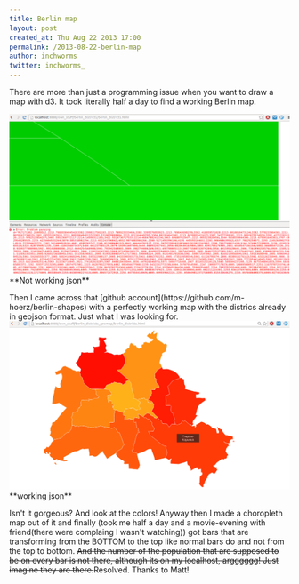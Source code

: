 ```yaml
---
title: Berlin map
layout: post
created_at: Thu Aug 22 2013 17:00
permalink: /2013-08-22-berlin-map
author: inchworms
twitter: inchworms_
---
```


There are more than just a programming issue when you want to draw a map with d3. It took literally half a day to find a working Berlin map. 

<img src="/images/not_working_json.png" alt="berlin" style="width: 600px;"/>
**Not working json**
<p></p>
Then I came across that [github account](https://github.com/m-hoerz/berlin-shapes) with a perfectly working map with the districs already in geojson format. Just what I was looking for.

<img src="/images/working_json.png" alt="berlin" style="width: 600px;"/>
**working json**

Isn't it gorgeous? And look at the colors!
Anyway then I made a choropleth map out of it and finally (took me half a day and a movie-evening with friend(there were complaing I wasn't watching)) got bars that are transforming from the BOTTOM to the top like normal bars do and not from the top to bottom. <s>And the number of the population that are supposed to be on every bar is not there, although its on my localhost, argggggg! Just imagine they are there.</s>Resolved. Thanks to Matt!

<div id="geo_mapping_berlin" style="height: 650px;" ></div>

<script type="text/javascript">
(function() {
      var w = 800;
      var h = 650;

        //Create SVG element
      var svg = d3.select("#geo_mapping_berlin")
            .append("svg")
            .attr("width", w)
            .attr("height", h);

      var color = d3.scale.quantize()
                .range(["rgb(255,247,188)","rgb(254,227,145)","rgb(254,196,79)","rgb(254,153,41)","rgb(236,112,20)","rgb(204,76,2)","rgb(153,52,4)","rgb(102,37,6)"]);

      d3.csv("/data/berlin_population.csv", function(data) {

        var yScale = d3.scale.linear()
          .domain([d3.min(data, function(d) { return d.population; }), d3.max(data, function(d) { return d.population; }) ])
          .range([20, h/3.5]);
          // console.log(yScale(2))

        //Set input domain for color scale
        color.domain([
          d3.min(data, function(d) { return d.population; }), 
          d3.max(data, function(d) { return d.population; })
        ]);

        d3.json("/data/berlin.json", function(json) {
          //Merge the ag. data and GeoJSON
          //Loop through once for each ag. data value
          for (var i = 0; i < data.length; i++) {

            //Grab state name
            var dataDistrict = data[i].district;

            //Grab data value, and convert from string to float
            var dataPopulation = parseFloat(data[i].population);
            var dataLat = parseFloat(data[i].lat);
            var dataLon = parseFloat(data[i].lon);
        
            //Find the corresponding state inside the GeoJSON
            for (var j = 0; j < json.features.length; j++) {
              var jsonDistrict = json.features[j].properties.Name;
              if (dataDistrict == jsonDistrict) {
                //Copy the data Population into the JSON
                json.features[j].properties.population = dataPopulation;
                json.features[j].properties.lat = dataLat;
                json.features[j].properties.lon = dataLon;

                //Stop looking through the JSON
                break;
                }
              }
            }

          var center = d3.geo.centroid(json);
          
          //Tooltip div added
          var div_tooltip = d3.select("body").append("div")
            .attr("class", "tooltip")
            .style("opacity", 0);

          //Define map projection
          var projection = d3.geo.mercator()
                .center(center)
                .scale([350000])
                .translate([w/2, h/2]);

          //Define path generator
          var path = d3.geo.path()
                   .projection(projection);

          svg.selectAll("path")
            .data(json.features)
            .enter()
            .append("path")
            .attr("d", path)
            .style("stroke", 'white')
            .style("stroke-width", 2)
            .style("fill", function(d) {
              //Get data value
              var population = d.properties.population;
              
              if (population) {
                //If value exists…
                return color(population);
              } else {
                //If value is undefined…
                return "#ccc";
              }
            })
            .on("mouseover", function(d) {
              d3.select(this).style("stroke", "white").style("stroke-width", 5)
              div_tooltip
                .transition()
                .duration(200)
                .style("opacity", .9);
              div_tooltip
                .html("<b>" + d.properties.Name + "</b></br> Population:" + d.properties.population)
                .style("left", (d3.event.pageX) + "px")
                .style("top", (d3.event.pageY - 28) + "px");
              number
                .text(d.properties.population)
                .attr("x", function() {
                  return (projection([d.properties.lon, d.properties.lat])[0]) + "px";
                  })
                .attr("y", function() {
                  return (projection([d.properties.lon, d.properties.lat])[1]) + "px";
                  })
              number
                .transition()
                .duration(600)
                .attr("x", function() {
                  return (projection([d.properties.lon, d.properties.lat])[0]) + "px";
                  })
                .attr("y", function() {
                  return (projection([d.properties.lon, d.properties.lat])[1]) - yScale(d.properties.population) - 1 + "px";
                  });
              rectangle
                .attr("x", function() {
                  return (projection([d.properties.lon, d.properties.lat])[0]);
                  })
                .attr("y", function() {
                  return (projection([d.properties.lon, d.properties.lat])[1])
                  });
              rectangle
                .attr("height", 0)
                .transition()
                .duration(600)
                .attr("height", function() {
                  return yScale(d.properties.population);
                  })
                .attr("y", function() {
                  return (projection([d.properties.lon, d.properties.lat])[1]) - yScale(d.properties.population);
                  })
                })
            .on("mouseout", function(d) {
              div_tooltip
                .transition()
                .duration(500)
                .style("opacity", 0);
              d3.select(this)
                .style("stroke", "white")
                .style("stroke-width", 2);
              });

          var rectangle = svg.append("rect")
                .attr("width", 70)
                .style("fill", "#06665D")
                .style("opacity", 0.9);

          var number = d3.select("svg").append("text")
            .attr("class", "number");
          });

        });

      // //Width and height
      // var w = 800;
      // var h = 550;

      // //Create SVG element
      // var svg = d3.select("#geo_mapping_berlin")
      //       .append("svg")
      //       .attr("width", w)
      //       .attr("height", h);

      // var color = d3.scale.quantize()
      //           .range(["rgb(255,247,188)","rgb(254,227,145)","rgb(254,196,79)","rgb(254,153,41)","rgb(236,112,20)","rgb(204,76,2)","rgb(153,52,4)","rgb(102,37,6)"]);

      // d3.csv("/data/berlin_population.csv", function(data) {

      //   var yScale = d3.scale.linear()
      //     .domain([d3.min(data, function(d) { return d.population; }), d3.max(data, function(d) { return d.population; }) ])
      //     .range([20, h/3.5]);
      //     // console.log(yScale(2))

      //   //Set input domain for color scale
      //   color.domain([
      //     d3.min(data, function(d) { return d.population; }), 
      //     d3.max(data, function(d) { return d.population; })
      //   ]);

      //   d3.json("/data/berlin.json", function(json) {
      //     //Merge the ag. data and GeoJSON
      //     //Loop through once for each ag. data value
      //     for (var i = 0; i < data.length; i++) {
        
      //       //Grab state name
      //       var dataDistrict = data[i].district;
            
      //       //Grab data value, and convert from string to float
      //       var dataPopulation = parseFloat(data[i].population);
      //       var dataLat = parseFloat(data[i].lat);
      //       var dataLon = parseFloat(data[i].lon);
        
      //       //Find the corresponding state inside the GeoJSON
      //       for (var j = 0; j < json.features.length; j++) {
            
      //         var jsonDistrict = json.features[j].properties.Name;
        
      //         if (dataDistrict == jsonDistrict) {
            
      //           //Copy the data Population into the JSON
      //           json.features[j].properties.population = dataPopulation;
      //           json.features[j].properties.lat = dataLat;
      //           json.features[j].properties.lon = dataLon;

                
      //           //Stop looking through the JSON
      //           break;
                
      //           }
      //         }
      //       }

      //     var center = d3.geo.centroid(json);
          
      //     //Tooltip div added
      //     var div_tooltip = d3.select("body").append("div")
      //       .attr("class", "tooltip_geomapping")
      //       .style("opacity", 0);



      //     //Define map projection
      //     var projection = d3.geo.mercator()
      //           .center(center)
      //           .scale([350000])
      //           .translate([w/2, h/2]);


      //     //Define path generator
      //     var path = d3.geo.path()
      //              .projection(projection);


      //     svg.selectAll("path")
      //       .data(json.features)
      //       .enter()
      //       .append("path")
      //       .attr("d", path)
      //       .style("stroke", 'white')
      //       .style("stroke-width", 2)
      //       .style("fill", function(d) {
      //         //Get data value
      //         var population = d.properties.population;
              
      //         if (population) {
      //           //If value exists…
      //           return color(population);
      //         } else {
      //           //If value is undefined…
      //           return "#ccc";
      //         }
      //       })
      //       .on("mouseover", function(d) {
      //         d3.select(this).style("stroke", "white").style("stroke-width", 5)
      //         div_tooltip
      //           .transition()
      //           .duration(200)
      //           .style("opacity", .9);
      //         div_tooltip
      //           .html("<strong>" + d.properties.Name + "</strong></br> Population:" + d.properties.population)
      //           .style("left", (d3.event.pageX) + "px")
      //           .style("top", (d3.event.pageY - 28) + "px");
      //         div_number
      //           .text(d.properties.population)
      //           .style("left", function() {
      //             return (projection([d.properties.lon, d.properties.lat])[0]) + "px";
      //             })
      //           .style("top", function() {
      //             return (projection([d.properties.lon, d.properties.lat])[1]) -180 + "px";
      //             })
      //         div_number
      //           .style("top", h)
      //           .transition()
      //           .duration(600)
      //           .style("left", function() {
      //             return (projection([d.properties.lon, d.properties.lat])[0]) + "px";
      //             })
      //           .style("top", function() {
      //             return (projection([d.properties.lon, d.properties.lat])[1]) - yScale(d.properties.population) - 18 + "px";
      //             });
      //         rectangle
      //           .attr("x", function() {
      //             // console.log("x=" + (projection([d.properties.lon, d.properties.lat])[0]))
      //             return (projection([d.properties.lon, d.properties.lat])[0]);
      //             })
      //           .attr("y", function() {
      //             console.log("y vor transition=" + (projection([d.properties.lon, d.properties.lat])[1]))
      //             console.log("y nach transition"+ ((projection([d.properties.lon, d.properties.lat])[1]) - yScale(d.properties.population)))
      //             console.log("yScale oder height =" + yScale(d.properties.population))
      //             return (projection([d.properties.lon, d.properties.lat])[1])
      //             });
      //         rectangle
      //           .attr("height", 0)
      //           .transition()
      //           .duration(600)
      //           .attr("height", function() {
      //             return yScale(d.properties.population);
      //             })
      //           .attr("y", function() {
      //             return (projection([d.properties.lon, d.properties.lat])[1]) - yScale(d.properties.population);
      //             })
      //           })
      //       .on("mouseout", function(d) {
      //         div_tooltip
      //           .transition()
      //           .duration(500)
      //           .style("opacity", 0);
      //         d3.select(this)
      //           .style("stroke", "white")
      //           .style("stroke-width", 2);
      //         });

      //     var rectangle = svg.append("rect")
      //           .attr("width", 70)
      //           .style("fill", "#06665D")
      //           .style("opacity", 0.9);

      //     var div_number = d3.select("svg").append("div")
      //       .attr("class", "number")
      //       .style("fill", "black");
      //     });
      //   });

  })()
</script>




